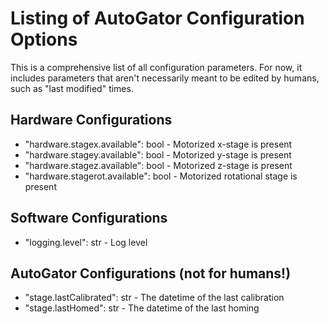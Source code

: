 # Listing of AutoGator Configuration Options

This is a comprehensive list of all configuration parameters. For now, it 
includes parameters that aren't necessarily meant to be edited by humans, such
as "last modified" times. 


## Hardware Configurations

* "hardware.stagex.available": bool - Motorized x-stage is present
* "hardware.stagey.available": bool - Motorized y-stage is present
* "hardware.stagez.available": bool - Motorized z-stage is present
* "hardware.stagerot.available": bool - Motorized rotational stage is present

## Software Configurations

* "logging.level": str - Log level

## AutoGator Configurations (not for humans!)

* "stage.lastCalibrated": str - The datetime of the last calibration
* "stage.lastHomed": str - The datetime of the last homing
